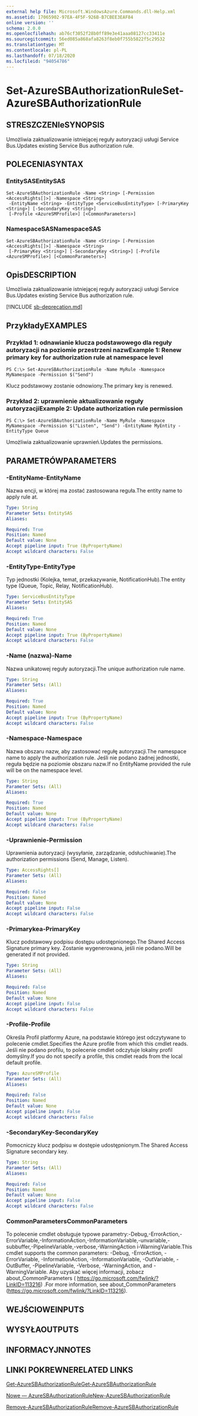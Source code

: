 ```yaml
---
external help file: Microsoft.WindowsAzure.Commands.dll-Help.xml
ms.assetid: 17065902-97EA-4F5F-926B-B7CBEE3EAF84
online version: ''
schema: 2.0.0
ms.openlocfilehash: ab76cf3052f28b0ff89e3e41aaa08127cc33411e
ms.sourcegitcommit: 56ed085a868afa8263f8eb0f755b5822f5c29532
ms.translationtype: MT
ms.contentlocale: pl-PL
ms.lasthandoff: 07/18/2020
ms.locfileid: "94054786"
---
```

# <span data-ttu-id="4b29c-101">Set-AzureSBAuthorizationRule</span><span class="sxs-lookup"><span data-stu-id="4b29c-101">Set-AzureSBAuthorizationRule</span></span>

## <span data-ttu-id="4b29c-102">STRESZCZENIe</span><span class="sxs-lookup"><span data-stu-id="4b29c-102">SYNOPSIS</span></span>
<span data-ttu-id="4b29c-103">Umożliwia zaktualizowanie istniejącej reguły autoryzacji usługi Service Bus.</span><span class="sxs-lookup"><span data-stu-id="4b29c-103">Updates existing Service Bus authorization rule.</span></span>

## <span data-ttu-id="4b29c-104">POLECENIA</span><span class="sxs-lookup"><span data-stu-id="4b29c-104">SYNTAX</span></span>

### <span data-ttu-id="4b29c-105">EntitySAS</span><span class="sxs-lookup"><span data-stu-id="4b29c-105">EntitySAS</span></span>
```
Set-AzureSBAuthorizationRule -Name <String> [-Permission <AccessRights[]>] -Namespace <String>
 -EntityName <String> -EntityType <ServiceBusEntityType> [-PrimaryKey <String>] [-SecondaryKey <String>]
 [-Profile <AzureSMProfile>] [<CommonParameters>]
```

### <span data-ttu-id="4b29c-106">NamespaceSAS</span><span class="sxs-lookup"><span data-stu-id="4b29c-106">NamespaceSAS</span></span>
```
Set-AzureSBAuthorizationRule -Name <String> [-Permission <AccessRights[]>] -Namespace <String>
 [-PrimaryKey <String>] [-SecondaryKey <String>] [-Profile <AzureSMProfile>] [<CommonParameters>]
```

## <span data-ttu-id="4b29c-107">Opis</span><span class="sxs-lookup"><span data-stu-id="4b29c-107">DESCRIPTION</span></span>
<span data-ttu-id="4b29c-108">Umożliwia zaktualizowanie istniejącej reguły autoryzacji usługi Service Bus.</span><span class="sxs-lookup"><span data-stu-id="4b29c-108">Updates existing Service Bus authorization rule.</span></span>

[!INCLUDE [sb-deprecation.md](../include/sb-deprecation.md)]

## <span data-ttu-id="4b29c-109">Przykłady</span><span class="sxs-lookup"><span data-stu-id="4b29c-109">EXAMPLES</span></span>

### <span data-ttu-id="4b29c-110">Przykład 1: odnawianie klucza podstawowego dla reguły autoryzacji na poziomie przestrzeni nazw</span><span class="sxs-lookup"><span data-stu-id="4b29c-110">Example 1: Renew primary key for authorization rule at namespace level</span></span>
```
PS C:\> Set-AzureSBAuthorizationRule -Name MyRule -Namespace MyNamespace -Permission $("Send")
```

<span data-ttu-id="4b29c-111">Klucz podstawowy zostanie odnowiony.</span><span class="sxs-lookup"><span data-stu-id="4b29c-111">The primary key is renewed.</span></span>

### <span data-ttu-id="4b29c-112">Przykład 2: uprawnienie aktualizowanie reguły autoryzacji</span><span class="sxs-lookup"><span data-stu-id="4b29c-112">Example 2: Update authorization rule permission</span></span>
```
PS C:\> Set-AzureSBAuthorizationRule -Name MyRule -Namespace MyNamespace -Permission $("Listen", "Send") -EntityName MyEntity -EntityType Queue
```

<span data-ttu-id="4b29c-113">Umożliwia zaktualizowanie uprawnień.</span><span class="sxs-lookup"><span data-stu-id="4b29c-113">Updates the permissions.</span></span>

## <span data-ttu-id="4b29c-114">PARAMETRÓW</span><span class="sxs-lookup"><span data-stu-id="4b29c-114">PARAMETERS</span></span>

### <span data-ttu-id="4b29c-115">-EntityName</span><span class="sxs-lookup"><span data-stu-id="4b29c-115">-EntityName</span></span>
<span data-ttu-id="4b29c-116">Nazwa encji, w której ma zostać zastosowana reguła.</span><span class="sxs-lookup"><span data-stu-id="4b29c-116">The entity name to apply rule at.</span></span>

```yaml
Type: String
Parameter Sets: EntitySAS
Aliases: 

Required: True
Position: Named
Default value: None
Accept pipeline input: True (ByPropertyName)
Accept wildcard characters: False
```

### <span data-ttu-id="4b29c-117">-EntityType</span><span class="sxs-lookup"><span data-stu-id="4b29c-117">-EntityType</span></span>
<span data-ttu-id="4b29c-118">Typ jednostki (Kolejka, temat, przekazywanie, NotificationHub).</span><span class="sxs-lookup"><span data-stu-id="4b29c-118">The entity type (Queue, Topic, Relay, NotificationHub).</span></span>

```yaml
Type: ServiceBusEntityType
Parameter Sets: EntitySAS
Aliases: 

Required: True
Position: Named
Default value: None
Accept pipeline input: True (ByPropertyName)
Accept wildcard characters: False
```

### <span data-ttu-id="4b29c-119">-Name (nazwa)</span><span class="sxs-lookup"><span data-stu-id="4b29c-119">-Name</span></span>
<span data-ttu-id="4b29c-120">Nazwa unikatowej reguły autoryzacji.</span><span class="sxs-lookup"><span data-stu-id="4b29c-120">The unique authorization rule name.</span></span>

```yaml
Type: String
Parameter Sets: (All)
Aliases: 

Required: True
Position: Named
Default value: None
Accept pipeline input: True (ByPropertyName)
Accept wildcard characters: False
```

### <span data-ttu-id="4b29c-121">-Namespace</span><span class="sxs-lookup"><span data-stu-id="4b29c-121">-Namespace</span></span>
<span data-ttu-id="4b29c-122">Nazwa obszaru nazw, aby zastosować regułę autoryzacji.</span><span class="sxs-lookup"><span data-stu-id="4b29c-122">The namespace name to apply the authorization rule.</span></span>
<span data-ttu-id="4b29c-123">Jeśli nie podano żadnej jednostki, reguła będzie na poziomie obszaru nazw.</span><span class="sxs-lookup"><span data-stu-id="4b29c-123">If no EntityName provided the rule will be on the namespace level.</span></span>

```yaml
Type: String
Parameter Sets: (All)
Aliases: 

Required: True
Position: Named
Default value: None
Accept pipeline input: True (ByPropertyName)
Accept wildcard characters: False
```

### <span data-ttu-id="4b29c-124">-Uprawnienie</span><span class="sxs-lookup"><span data-stu-id="4b29c-124">-Permission</span></span>
<span data-ttu-id="4b29c-125">Uprawnienia autoryzacji (wysyłanie, zarządzanie, odsłuchiwanie).</span><span class="sxs-lookup"><span data-stu-id="4b29c-125">The authorization permissions (Send, Manage, Listen).</span></span>

```yaml
Type: AccessRights[]
Parameter Sets: (All)
Aliases: 

Required: False
Position: Named
Default value: None
Accept pipeline input: False
Accept wildcard characters: False
```

### <span data-ttu-id="4b29c-126">-Primarykea</span><span class="sxs-lookup"><span data-stu-id="4b29c-126">-PrimaryKey</span></span>
<span data-ttu-id="4b29c-127">Klucz podstawowy podpisu dostępu udostępnionego.</span><span class="sxs-lookup"><span data-stu-id="4b29c-127">The Shared Access Signature primary key.</span></span>
<span data-ttu-id="4b29c-128">Zostanie wygenerowana, jeśli nie podano.</span><span class="sxs-lookup"><span data-stu-id="4b29c-128">Will be generated if not provided.</span></span>

```yaml
Type: String
Parameter Sets: (All)
Aliases: 

Required: False
Position: Named
Default value: None
Accept pipeline input: False
Accept wildcard characters: False
```

### <span data-ttu-id="4b29c-129">-Profile</span><span class="sxs-lookup"><span data-stu-id="4b29c-129">-Profile</span></span>
<span data-ttu-id="4b29c-130">Określa Profil platformy Azure, na podstawie którego jest odczytywane to polecenie cmdlet.</span><span class="sxs-lookup"><span data-stu-id="4b29c-130">Specifies the Azure profile from which this cmdlet reads.</span></span>
<span data-ttu-id="4b29c-131">Jeśli nie podano profilu, to polecenie cmdlet odczytuje lokalny profil domyślny.</span><span class="sxs-lookup"><span data-stu-id="4b29c-131">If you do not specify a profile, this cmdlet reads from the local default profile.</span></span>

```yaml
Type: AzureSMProfile
Parameter Sets: (All)
Aliases: 

Required: False
Position: Named
Default value: None
Accept pipeline input: False
Accept wildcard characters: False
```

### <span data-ttu-id="4b29c-132">-SecondaryKey</span><span class="sxs-lookup"><span data-stu-id="4b29c-132">-SecondaryKey</span></span>
<span data-ttu-id="4b29c-133">Pomocniczy klucz podpisu w dostępie udostępnionym.</span><span class="sxs-lookup"><span data-stu-id="4b29c-133">The Shared Access Signature secondary key.</span></span>

```yaml
Type: String
Parameter Sets: (All)
Aliases: 

Required: False
Position: Named
Default value: None
Accept pipeline input: False
Accept wildcard characters: False
```

### <span data-ttu-id="4b29c-134">CommonParameters</span><span class="sxs-lookup"><span data-stu-id="4b29c-134">CommonParameters</span></span>
<span data-ttu-id="4b29c-135">To polecenie cmdlet obsługuje typowe parametry:-Debug,-ErrorAction,-ErrorVariable,-InformationAction,-InformationVariable,-unvariable,-subbuffer,-PipelineVariable,-verbose,-WarningAction i-WarningVariable.</span><span class="sxs-lookup"><span data-stu-id="4b29c-135">This cmdlet supports the common parameters: -Debug, -ErrorAction, -ErrorVariable, -InformationAction, -InformationVariable, -OutVariable, -OutBuffer, -PipelineVariable, -Verbose, -WarningAction, and -WarningVariable.</span></span> <span data-ttu-id="4b29c-136">Aby uzyskać więcej informacji, zobacz about_CommonParameters ( https://go.microsoft.com/fwlink/?LinkID=113216) .</span><span class="sxs-lookup"><span data-stu-id="4b29c-136">For more information, see about_CommonParameters (https://go.microsoft.com/fwlink/?LinkID=113216).</span></span>

## <span data-ttu-id="4b29c-137">WEJŚCIOWE</span><span class="sxs-lookup"><span data-stu-id="4b29c-137">INPUTS</span></span>

## <span data-ttu-id="4b29c-138">WYSYŁA</span><span class="sxs-lookup"><span data-stu-id="4b29c-138">OUTPUTS</span></span>

## <span data-ttu-id="4b29c-139">INFORMACYJN</span><span class="sxs-lookup"><span data-stu-id="4b29c-139">NOTES</span></span>

## <span data-ttu-id="4b29c-140">LINKI POKREWNE</span><span class="sxs-lookup"><span data-stu-id="4b29c-140">RELATED LINKS</span></span>

[<span data-ttu-id="4b29c-141">Get-AzureSBAuthorizationRule</span><span class="sxs-lookup"><span data-stu-id="4b29c-141">Get-AzureSBAuthorizationRule</span></span>](./Get-AzureSBAuthorizationRule.md)

[<span data-ttu-id="4b29c-142">Nowe — AzureSBAuthorizationRule</span><span class="sxs-lookup"><span data-stu-id="4b29c-142">New-AzureSBAuthorizationRule</span></span>](./New-AzureSBAuthorizationRule.md)

[<span data-ttu-id="4b29c-143">Remove-AzureSBAuthorizationRule</span><span class="sxs-lookup"><span data-stu-id="4b29c-143">Remove-AzureSBAuthorizationRule</span></span>](./Remove-AzureSBAuthorizationRule.md)


